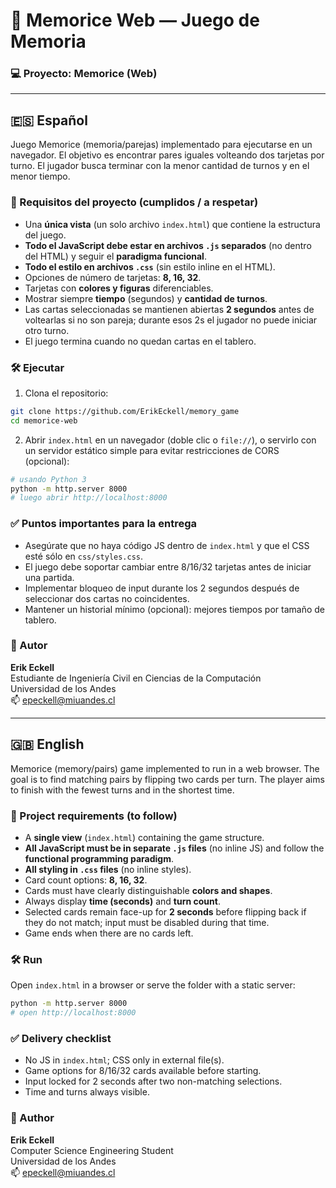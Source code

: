 # 🧠 Memorice Web — Juego de Memoria
### 💻 Proyecto: Memorice (Web)

---

## 🇪🇸 Español

Juego Memorice (memoria/parejas) implementado para ejecutarse en un navegador. El objetivo es encontrar pares iguales volteando dos tarjetas por turno. El jugador busca terminar con la menor cantidad de turnos y en el menor tiempo.

### 🔹 Requisitos del proyecto (cumplidos / a respetar)
- Una **única vista** (un solo archivo `index.html`) que contiene la estructura del juego.
- **Todo el JavaScript debe estar en archivos `.js` separados** (no dentro del HTML) y seguir el **paradigma funcional**.
- **Todo el estilo en archivos `.css`** (sin estilo inline en el HTML).
- Opciones de número de tarjetas: **8, 16, 32**.
- Tarjetas con **colores y figuras** diferenciables.
- Mostrar siempre **tiempo** (segundos) y **cantidad de turnos**.
- Las cartas seleccionadas se mantienen abiertas **2 segundos** antes de voltearlas si no son pareja; durante esos 2s el jugador no puede iniciar otro turno.
- El juego termina cuando no quedan cartas en el tablero.

### 🛠️ Ejecutar
1. Clona el repositorio:
```bash
git clone https://github.com/ErikEckell/memory_game
cd memorice-web
```
2. Abrir `index.html` en un navegador (doble clic o `file://`), o servirlo con un servidor estático simple para evitar restricciones de CORS (opcional):
```bash
# usando Python 3
python -m http.server 8000
# luego abrir http://localhost:8000
```

### ✅ Puntos importantes para la entrega
- Asegúrate que no haya código JS dentro de `index.html` y que el CSS esté sólo en `css/styles.css`.
- El juego debe soportar cambiar entre 8/16/32 tarjetas antes de iniciar una partida.
- Implementar bloqueo de input durante los 2 segundos después de seleccionar dos cartas no coincidentes.
- Mantener un historial mínimo (opcional): mejores tiempos por tamaño de tablero.

### 👥 Autor
**Erik Eckell**  
Estudiante de Ingeniería Civil en Ciencias de la Computación  
Universidad de los Andes  
📫 [epeckell@miuandes.cl](mailto:epeckell@miuandes.cl)

---

## 🇬🇧 English

Memorice (memory/pairs) game implemented to run in a web browser. The goal is to find matching pairs by flipping two cards per turn. The player aims to finish with the fewest turns and in the shortest time.

### 🔹 Project requirements (to follow)
- A **single view** (`index.html`) containing the game structure.
- **All JavaScript must be in separate `.js` files** (no inline JS) and follow the **functional programming paradigm**.
- **All styling in `.css` files** (no inline styles).
- Card count options: **8, 16, 32**.
- Cards must have clearly distinguishable **colors and shapes**.
- Always display **time (seconds)** and **turn count**.
- Selected cards remain face-up for **2 seconds** before flipping back if they do not match; input must be disabled during that time.
- Game ends when there are no cards left.

### 🛠️ Run
Open `index.html` in a browser or serve the folder with a static server:
```bash
python -m http.server 8000
# open http://localhost:8000
```

### ✅ Delivery checklist
- No JS in `index.html`; CSS only in external file(s).
- Game options for 8/16/32 cards available before starting.
- Input locked for 2 seconds after two non-matching selections.
- Time and turns always visible.

### 👥 Author
**Erik Eckell**  
Computer Science Engineering Student  
Universidad de los Andes  
📫 [epeckell@miuandes.cl](mailto:epeckell@miuandes.cl)

